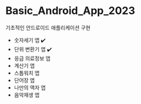 # Basic_Android_App_2023
기초적인 안드로이드 애플리케이션 구현
- 숫자세기 앱 ✔️
- 단위 변환기 앱 ✔️
- 응급 의료정보 앱
- 계산기 앱
- 스톱워치 앱
- 단어장 앱
- 나만의 액자 앱
- 음악재생 앱
